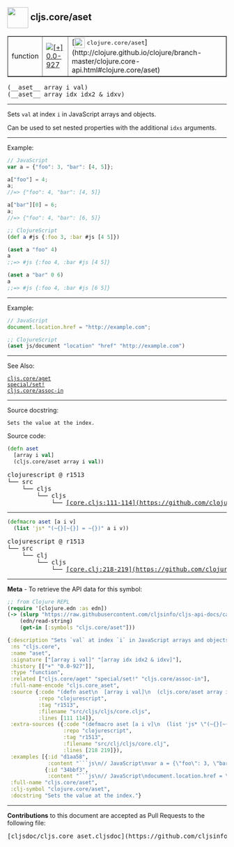 ## <img width="48px" valign="middle" src="http://i.imgur.com/Hi20huC.png"> cljs.core/aset

 <table border="1">
<tr>

<td>function</td>
<td><a href="https://github.com/cljsinfo/cljs-api-docs/tree/0.0-927"><img valign="middle" alt="[+] 0.0-927" src="https://img.shields.io/badge/+-0.0--927-lightgrey.svg"></a> </td>
<td>
[<img height="24px" valign="middle" src="http://i.imgur.com/1GjPKvB.png"> <samp>clojure.core/aset</samp>](http://clojure.github.io/clojure/branch-master/clojure.core-api.html#clojure.core/aset)
</td>
</tr>
</table>

 <samp>
(__aset__ array i val)<br>
</samp>
 <samp>
(__aset__ array idx idx2 & idxv)<br>
</samp>

---

Sets `val` at index `i` in JavaScript arrays and objects.

Can be used to set nested properties with the additional `idxs` arguments.

---

Example:

```js
// JavaScript
var a = {"foo": 3, "bar": [4, 5]};

a["foo"] = 4;
a;
//=> {"foo": 4, "bar": [4, 5]}

a["bar"][0] = 6;
a;
//=> {"foo": 4, "bar": [6, 5]}
```

```clj
;; ClojureScript
(def a #js {:foo 3, :bar #js [4 5]})

(aset a "foo" 4)
a
;;=> #js {:foo 4, :bar #js [4 5]}

(aset a "bar" 0 6)
a
;;=> #js {:foo 4, :bar #js [6 5]}
```

---
Example:

```js
// JavaScript
document.location.href = "http://example.com";
```

```clj
;; ClojureScript
(aset js/document "location" "href" "http://example.com")
```

---

See Also:

[`cljs.core/aget`](cljs.core_aget.md)<br>
[`special/set!`](special_setBANG.md)<br>
[`cljs.core/assoc-in`](cljs.core_assoc-in.md)<br>

---

Source docstring:

```
Sets the value at the index.
```

Source code:

```clj
(defn aset
  [array i val]
  (cljs.core/aset array i val))
```

 <pre>
clojurescript @ r1513
└── src
    └── cljs
        └── cljs
            └── <ins>[core.cljs:111-114](https://github.com/clojure/clojurescript/blob/r1513/src/cljs/cljs/core.cljs#L111-L114)</ins>
</pre>


---

```clj
(defmacro aset [a i v]
  (list 'js* "(~{}[~{}] = ~{})" a i v))
```

 <pre>
clojurescript @ r1513
└── src
    └── clj
        └── cljs
            └── <ins>[core.clj:218-219](https://github.com/clojure/clojurescript/blob/r1513/src/clj/cljs/core.clj#L218-L219)</ins>
</pre>

---

__Meta__ - To retrieve the API data for this symbol:

```clj
;; from Clojure REPL
(require '[clojure.edn :as edn])
(-> (slurp "https://raw.githubusercontent.com/cljsinfo/cljs-api-docs/catalog/cljs-api.edn")
    (edn/read-string)
    (get-in [:symbols "cljs.core/aset"]))
```

```clj
{:description "Sets `val` at index `i` in JavaScript arrays and objects.\n\nCan be used to set nested properties with the additional `idxs` arguments.",
 :ns "cljs.core",
 :name "aset",
 :signature ["[array i val]" "[array idx idx2 & idxv]"],
 :history [["+" "0.0-927"]],
 :type "function",
 :related ["cljs.core/aget" "special/set!" "cljs.core/assoc-in"],
 :full-name-encode "cljs.core_aset",
 :source {:code "(defn aset\n  [array i val]\n  (cljs.core/aset array i val))",
          :repo "clojurescript",
          :tag "r1513",
          :filename "src/cljs/cljs/core.cljs",
          :lines [111 114]},
 :extra-sources ({:code "(defmacro aset [a i v]\n  (list 'js* \"(~{}[~{}] = ~{})\" a i v))",
                  :repo "clojurescript",
                  :tag "r1513",
                  :filename "src/clj/cljs/core.clj",
                  :lines [218 219]}),
 :examples [{:id "d1aa58",
             :content "```js\n// JavaScript\nvar a = {\"foo\": 3, \"bar\": [4, 5]};\n\na[\"foo\"] = 4;\na;\n//=> {\"foo\": 4, \"bar\": [4, 5]}\n\na[\"bar\"][0] = 6;\na;\n//=> {\"foo\": 4, \"bar\": [6, 5]}\n```\n\n```clj\n;; ClojureScript\n(def a #js {:foo 3, :bar #js [4 5]})\n\n(aset a \"foo\" 4)\na\n;;=> #js {:foo 4, :bar #js [4 5]}\n\n(aset a \"bar\" 0 6)\na\n;;=> #js {:foo 4, :bar #js [6 5]}\n```"}
            {:id "34bbf3",
             :content "```js\n// JavaScript\ndocument.location.href = \"http://example.com\";\n```\n\n```clj\n;; ClojureScript\n(aset js/document \"location\" \"href\" \"http://example.com\")\n```"}],
 :full-name "cljs.core/aset",
 :clj-symbol "clojure.core/aset",
 :docstring "Sets the value at the index."}

```

---

__Contributions__ to this document are accepted as Pull Requests to the following file:

 <pre>
[cljsdoc/cljs.core_aset.cljsdoc](https://github.com/cljsinfo/cljs-api-docs/blob/master/cljsdoc/cljs.core_aset.cljsdoc)
</pre>

